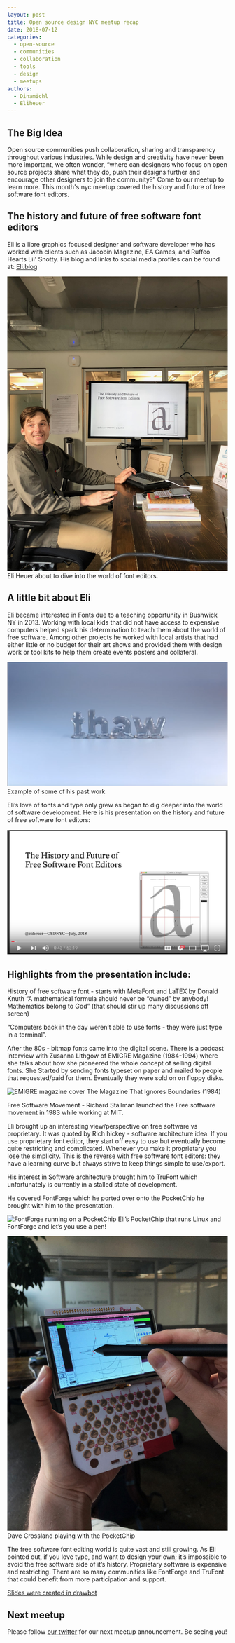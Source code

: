 ```yaml
---
layout: post
title: Open source design NYC meetup recap
date: 2018-07-12
categories:
  - open-source
  - communities
  - collaboration
  - tools
  - design
  - meetups
authors:
  - Dinamichl
  - Eliheuer
---
```


## The Big Idea

Open source communities push collaboration, sharing and transparency throughout various industries. While design and creativity have never been more important, we often wonder, “where can designers who focus on open source projects share what they do, push their designs further and encourage other designers to join the community?” Come to our meetup to learn more. This month's nyc meetup covered the history and future of free software font editors.

## The history and future of free software font editors

Eli is a libre graphics focused designer and software developer who has worked with clients such as Jacobin Magazine, EA Games, and Ruffeo Hearts Lil' Snotty. His blog and links to social media profiles can be found at: [Eli.blog](https://elih.blog)


![Eliheuer](/images/articles/nyc_IMG_2470.jpg)
Eli Heuer about to dive into the world of font editors.

## A little bit about Eli

Eli became interested in Fonts due to a teaching opportunity in Bushwick NY in 2013. Working with local kids that did not have access to expensive computers helped spark his determination to teach them about the world of  free software.  Among other projects he worked with local artists that had either little or no budget for their art shows and provided them with design work or tool kits to help them create events posters and collateral.

!["thaw" spelled in melting ice](/images/articles/nyc_thaw.png)
Example of some of his past work

Eli’s love of fonts and type only grew as began to dig deeper into the world of software development. Here is his presentation on the history and future of free software font editors:

[![Youtube presentation on history of font editors](/images/articles/nyc_youtube.png)](https://www.youtube.com/watch?v=5GrlPIHN57Y)

##  Highlights from the presentation include:

 History of free software font - starts with  MetaFont and LaTEX by Donald Knuth  “A mathematical formula should never be “owned” by anybody! Mathematics belong to God” (that should stir up many discussions off screen)

 “Computers back in the day weren’t able to use fonts - they were just type in a terminal”.

 After the 80s - bitmap fonts came into the digital scene.
 There is a podcast interview  with Zusanna Lithgow of EMIGRE Magazine (1984-1994)  where she talks about how she pioneered the whole concept of selling digital fonts. She Started by sending fonts typeset on paper and mailed to people that requested/paid for them. Eventually they were sold on on floppy disks.

![EMIGRE magazine cover](/images/articles/nyc_Emigre1Cover.png)
 The Magazine That Ignores Boundaries (1984)


 Free Software Movement - Richard Stallman  launched the Free software movement in 1983 while working at MIT.

 Eli brought up an interesting view/perspective on free software vs proprietary. It was quoted by Rich hickey - software architecture idea.  If you use proprietary font editor, they start off easy to use but eventually become quite restricting and complicated.  Whenever you make it proprietary you lose the simplicity.  This is the reverse with free software font editors: they have a learning curve but always strive to keep things simple to use/export.

 His interest in Software architecture brought him to TruFont which unfortunately is currently in a stalled state of development.

 He covered FontForge which he ported over onto the PocketChip  he brought with him to the presentation.

![FontForge running on a PocketChip](/images/articles/nyc_fontforge_chip.jpg)
Eli’s PocketChip that runs Linux and FontForge and let’s you use a pen!

![PocketChip pen demo](/images/articles/nyc_IMG_2479.jpg)
 Dave Crossland playing with the PocketChip


 The free software font editing world is quite vast and still growing. As Eli pointed out, if you love type, and want to design your own; it’s impossible to avoid the free software side of it’s history. Proprietary software is expensive and restricting. There are so many communities like FontForge and TruFont that could benefit from more participation and support.  


 [Slides were created in drawbot](https://github.com/eliheuer/osd-nyc-talk)

## Next meetup

Please follow [our twitter](https://twitter.com/opensrcdesign) for our next meetup announcement. Be seeing you!
